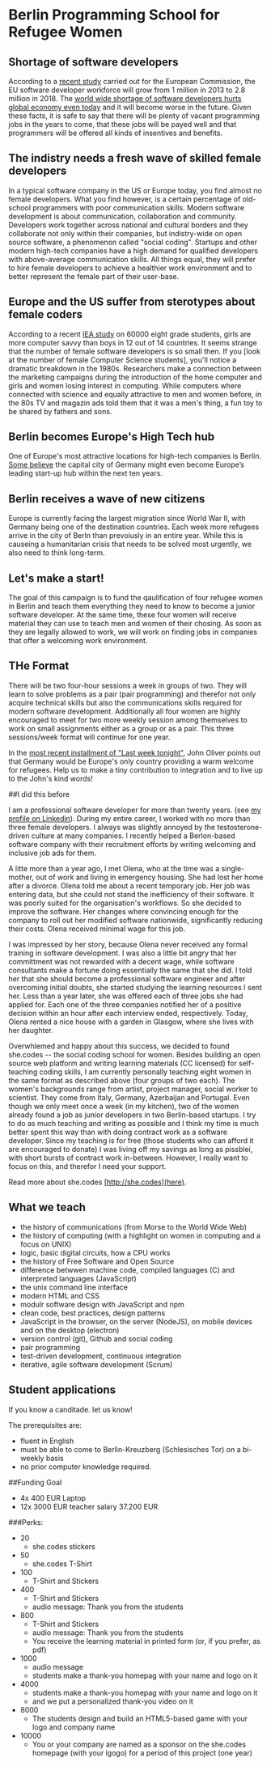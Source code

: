# Berlin Programming School for Refugee Women

## Shortage of software developers
According to a [recent study](http://ec.europa.eu/digital-agenda/en/news/sizing-eu-app-economy) carried out for the European Commission, the EU software developer workforce will grow from 1 million in 2013 to 2.8 million in 2018.  The [world wide shortage of software developers hurts global economy even today](http://www.pcworld.com/article/2837012/software-developer-shortage-transcends-international-boundaries.html) and it will become worse in the future. Given these facts, it is safe to say that there will be plenty of vacant programming jobs in the years to come, that these jobs will be payed well and that programmers will be offered all kinds of insentives and benefits.

## The indistry needs a fresh wave of skilled female developers 
In a typical software company in the US or Europe today, you find almost no female developers. What you find however, is a certain percentage of old-school programmers with poor communication skills. Modern software development is about communication, collaboration and community. Developers work together across national and cultural borders and they collaborate not only within their companies, but indistry-wide on open source software, a phenomenon called "social coding". Startups and other modern high-tech companies have a high demand for qualified developers with above-average communication skills. All things equal, they will prefer to hire female developers to achieve a healthier work environment and to better represent the female part of their user-base.

## Europe and the US suffer from sterotypes about female coders
According to a recent [IEA study](http://www.iea.nl/fileadmin/user_upload/Publications/Electronic_versions/ICILS_2013_International_Report.pdf) on 60000 eight grade students, girls are more computer savvy than boys in 12 out of 14 countries. It seems strange that the number of female software developers is so small then. If you [look at the number of female Computer Science students], you'll notice a dramatic breakdown in the 1980s. Researchers make a connection between the marketing campaigns during the introduction of the home computer and girls and women losing interest in computing. While computers where connected with science and equally attractive to men and women before, in the 80s TV and magazin ads told them that it was a men's thing, a fun toy to be shared by fathers and sons.

## Berlin becomes Europe's High Tech hub
One of Europe's most attractive locations for high-tech companies is Berlin. [Some believe](http://www.entrepreneurial-insights.com/berlin-startup-hubs-around-world/) the capital city of Germany might even become Europe’s leading start-up hub within the next ten years.

## Berlin receives a wave of new citizens
Europe is currently facing the largest migration since World War II, with Germany being one of the  destination countries. Each week more refugees arrive in the city of Berln than prevoiusly in an entire year. While this is causeing a humanitarian crisis that needs to be solved most urgently, we also need to think long-term.

## Let's make a start!

The goal of this campaign is to fund the qaulification of four refugee women in Berlin and teach them everything they need to know to become a junior software developer.
At the same time, these four women will receive material they can use to teach men and women of their chosing. As soon as they are legally allowed to work, we will work on finding jobs in companies that offer a welcoming work environment.

## THe Format
There will be two four-hour sessions a week in groups of two. They will learn to solve problems as a pair (pair programming) and therefor not only acquire technical skills but also the communications skills required for modern software development.
Additionally all four women are highly encouraged to meet for two more  weekly session among themselves to work on small assignments either as a group or as a pair.
This three sessions/week format will continue for one year.

In the [most recent installment of "Last week tonight"](https://www.youtube.com/watch?v=umqvYhb3wf4), John Oliver points out that Germany would be Europe's only country providing a warm welcome for refugees. Help us to make a tiny contribution to integration and to live up to the John's kind words!

##I did this before

I am a professional software developer for more than twenty years. (see [my profile on Linkedin](https://www.linkedin.com/in/regular)). During my entire career, I worked with no more than three female developers. I always was slightly annoyed by the testosterone-driven culture at many companies. I recently helped a Berlon-based software company with their recruitment efforts by writing welcoming and inclusive job ads for them.

A litte more than a year ago, I met Olena, who at the time was a single-mother, out of work and living in emergency housing. She had lost her home after a divorce. Olena told me about a recent temporary job. Her job was entering data, but she could not stand the inefficiency of their software. It was poorly suited for the organisation's workflows. So she decided to improve the software. Her changes where convincing enough for the company to roll out her modified software nationwide, significantly reducing their costs. Olena received minimal wage for this job.

I was impressed by her story, because Olena never received any formal training in software development. I was also a little bit angry that her committment was not rewarded with a decent wage, while software consultants make a fortune doing essentially the same that she did. I told her that she should become a professional software engineer and after overcoming initial doubts, she started studying the learning resources I sent her. Less than a year later, she was offered each of three jobs she had applied for. Each one of the three companies notified her of a positive decision within an hour after each interview ended, respectively. Today, Olena rented a nice house with a garden in Glasgow, where she lives with her daughter.

Overwhlemed and happy about this success, we decided to found she.codes -- the social coding school for women. Besides building an open source web platform and writing learning materials (CC licensed) for self-teaching coding skills, I am currently personally teaching eight women in the same format as described above (four groups of two each). The women's backgrounds range from artist, project manager, social worker to scientist. They come from Italy, Germany, Azerbaijan and Portugal. Even though we only meet once a week (in my kitchen), two of the women already found a job as junior developers in two Berlin-based startups.
I try to do as much teaching and writing as possible and I think my time is much better spent this way than with doing contract work as a software developer. Since my teaching is for free (those students who can afford it are encouraged to donate) I was living off my savings as long as pissblei, with short bursts of contract work in-between. However, I really want to focus on this, and therefor I need your support.

Read more about she.codes [http://she.codes](here).

## What we teach
- the history of communications (from Morse to the World Wide Web)
- the history of computing (with a highlight on  women in computing and a focus on UNIX)
- logic, basic digital circuits, how a CPU works
- the history of Free Software and Open Source
- difference betwwen machine code, compiled languages (C) and interpreted languages (JavaScript)
- the unix command line interface
- modern HTML and CSS
- modulr software design with JavaScript and npm
- clean code, best practices, design patterns
- JavaScript in the browser, on the server (NodeJS), on mobile devices and on the desktop (electron)
- version control (git), Github and social coding
- pair programming
- test-driven development, continuous integration
- iterative, agile software development (Scrum)

## Student applications
If you know a canditade. let us know!

The prerequisites are:
- fluent in English
- must be able to come to Berlin-Kreuzberg (Schlesisches Tor) on a bi-weekly basis
- no prior computer knowledge required.

##Funding Goal

- 4x 400 EUR Laptop
- 12x 3000 EUR teacher salary
37.200 EUR

###Perks:

- 20
    - she.codes stickers
- 50
    - she.codes T-Shirt
- 100
    - T-Shirt and Stickers
- 400
    - T-Shirt and Stickers
    - audio message: Thank you from the students
- 800
    - T-Shirt and Stickers
    - audio message: Thank you from the students
    - You receive the learning material in printed form (or, if you prefer, as pdf)
- 1000
    - audio message
    - students make a thank-you homepag with your name and logo on it
- 4000
    - students make a thank-you homepag with your name and logo on it
    - and we put a personalized thank-you video on it
- 8000
    - The students design and build an HTML5-based game with your logo and company name
- 10000
    - You or your company  are named as a sponsor on the she.codes homepage (with your lgogo) for a period of this project (one year)
